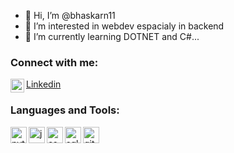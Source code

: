 - 👋 Hi, I’m @bhaskarn11
- 👀 I’m interested in webdev espacialy in backend
- 🌱 I’m currently learning DOTNET and C#...

### Connect with me:
<img align="left" alt="codeSTACKr | LinkedIn" width="22px" src="https://simpleicons.org/icons/linkedin.svg" />[Linkedin](https://linkedin.com/in/bhaskarnar)

### Languages and Tools:
<img align="left" alt="python" width="26px" src="https://simpleicons.org/icons/python.svg" />
<img align="left" alt="javascript" width="26px" src="https://simpleicons.org/icons/javascript.svg" />
<img align="left" alt="csharp" width="26px" src="https://simpleicons.org/icons/csharp.svg" />
<img align="left" alt="sql" width="26px" src="https://simpleicons.org/icons/mysql.svg" />
<img align="left" alt="git" width="26px" src="https://simpleicons.org/icons/git.svg" />

<!---
bhaskarn11/bhaskarn11 is a ✨ special ✨ repository because its `README.md` (this file) appears on your GitHub profile.
You can click the Preview link to take a look at your changes.
--->
